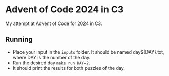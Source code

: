 # Advent of Code 2024 in C3
My attempt at Advent of Code for 2024 in C3.

## Running
 - Place your input in the `inputs` folder. It should be named day${DAY}.txt, where DAY is the number of the day.
 - Run the desired day `make run DAY=2`.
 - It should print the results for both puzzles of the day.
